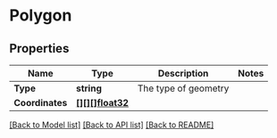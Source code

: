 # Polygon

## Properties

Name | Type | Description | Notes
------------ | ------------- | ------------- | -------------
**Type** | **string** | The type of geometry | 
**Coordinates** | [**[][][]float32**](array.md) |  | 

[[Back to Model list]](../README.md#documentation-for-models) [[Back to API list]](../README.md#documentation-for-api-endpoints) [[Back to README]](../README.md)


